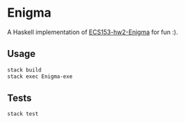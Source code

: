 # Enigma

A Haskell implementation of [ECS153-hw2-Enigma](https://github.com/ecs36c-sq2023/ECS153-hw2-Enigma) for fun :).

## Usage

```bash
stack build
stack exec Enigma-exe
```

## Tests

```bash
stack test
```